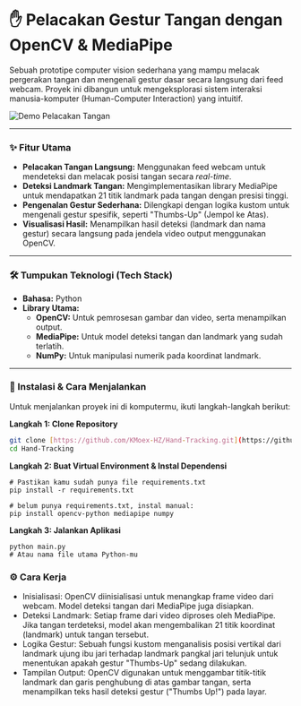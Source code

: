 # ✋ Pelacakan Gestur Tangan dengan OpenCV & MediaPipe

Sebuah prototipe computer vision sederhana yang mampu melacak pergerakan tangan dan mengenali gestur dasar secara langsung dari feed webcam. Proyek ini dibangun untuk mengeksplorasi sistem interaksi manusia-komputer (Human-Computer Interaction) yang intuitif.

![Demo Pelacakan Tangan]([https://via.placeholder.com/700x400.png?text=Letakkan+GIF+Demo+Proyek+Kamu+di+Sini](https://github.com/KMoex-HZ/Hand-Tracking/blob/main/demo.gif?raw=true))

---

### ✨ Fitur Utama

- **Pelacakan Tangan Langsung:** Menggunakan feed webcam untuk mendeteksi dan melacak posisi tangan secara *real-time*.
- **Deteksi Landmark Tangan:** Mengimplementasikan library MediaPipe untuk mendapatkan 21 titik landmark pada tangan dengan presisi tinggi.
- **Pengenalan Gestur Sederhana:** Dilengkapi dengan logika kustom untuk mengenali gestur spesifik, seperti "Thumbs-Up" (Jempol ke Atas).
- **Visualisasi Hasil:** Menampilkan hasil deteksi (landmark dan nama gestur) secara langsung pada jendela video output menggunakan OpenCV.

---

### 🛠️ Tumpukan Teknologi (Tech Stack)

- **Bahasa:** Python
- **Library Utama:**
  - **OpenCV:** Untuk pemrosesan gambar dan video, serta menampilkan output.
  - **MediaPipe:** Untuk model deteksi tangan dan landmark yang sudah terlatih.
  - **NumPy:** Untuk manipulasi numerik pada koordinat landmark.

---

### 🚀 Instalasi & Cara Menjalankan

Untuk menjalankan proyek ini di komputermu, ikuti langkah-langkah berikut:

**Langkah 1: Clone Repository**
```bash
git clone [https://github.com/KMoex-HZ/Hand-Tracking.git](https://github.com/KMoex-HZ/Hand-Tracking.git)
cd Hand-Tracking
```
**Langkah 2: Buat Virtual Environment & Instal Dependensi**
```
# Pastikan kamu sudah punya file requirements.txt
pip install -r requirements.txt
```
```
# belum punya requirements.txt, instal manual:
pip install opencv-python mediapipe numpy
```
**Langkah 3: Jalankan Aplikasi**
```
python main.py 
# Atau nama file utama Python-mu
```

### ⚙️ Cara Kerja
- Inisialisasi: OpenCV diinisialisasi untuk menangkap frame video dari webcam. Model deteksi tangan dari MediaPipe juga disiapkan.
- Deteksi Landmark: Setiap frame dari video diproses oleh MediaPipe. Jika tangan terdeteksi, model akan mengembalikan 21 titik koordinat (landmark) untuk tangan tersebut.
- Logika Gestur: Sebuah fungsi kustom menganalisis posisi vertikal dari landmark ujung ibu jari terhadap landmark pangkal jari telunjuk untuk menentukan apakah gestur "Thumbs-Up" sedang dilakukan.
- Tampilan Output: OpenCV digunakan untuk menggambar titik-titik landmark dan garis penghubung di atas gambar tangan, serta menampilkan teks hasil deteksi gestur ("Thumbs Up!") pada layar.
